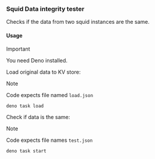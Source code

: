 ### Squid Data integrity tester

Checks if the data from two squid instances are the same.

#### Usage

> [!IMPORTANT] 
> You need Deno installed.

Load original data to KV store:

> [!NOTE]
> Code expects file named `load.json`

```bash
deno task load
```

Check if data is the same:

> [!NOTE]
> Code expects file names `test.json`

```bash
deno task start
```